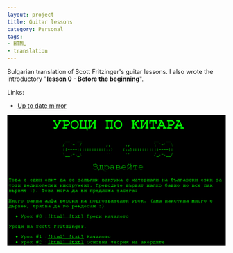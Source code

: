 ```yaml
---
layout: project
title: Guitar lessons
category: Personal
tags:
- HTML
- translation
---
```


Bulgarian translation of Scott Fritzinger's guitar lessons. I also wrote the introductory "**lesson 0 - Before the beginning**".

Links:

* [Up to date mirror](http://kitara.horemag.net)

![kitara.hit.bg](/img/kitara.hit.bg.png)
